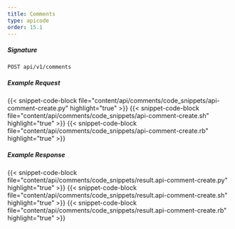 ```yaml
---
title: Comments
type: apicode
order: 15.1
---
```


##### Signature
`POST api/v1/comments`
##### Example Request
{{< snippet-code-block file="content/api/comments/code_snippets/api-comment-create.py" highlight="true" >}}
{{< snippet-code-block file="content/api/comments/code_snippets/api-comment-create.sh" highlight="true" >}}
{{< snippet-code-block file="content/api/comments/code_snippets/api-comment-create.rb" highlight="true" >}}
##### Example Response
{{< snippet-code-block file="content/api/comments/code_snippets/result.api-comment-create.py" highlight="true" >}}
{{< snippet-code-block file="content/api/comments/code_snippets/result.api-comment-create.sh" highlight="true" >}}
{{< snippet-code-block file="content/api/comments/code_snippets/result.api-comment-create.rb" highlight="true" >}}